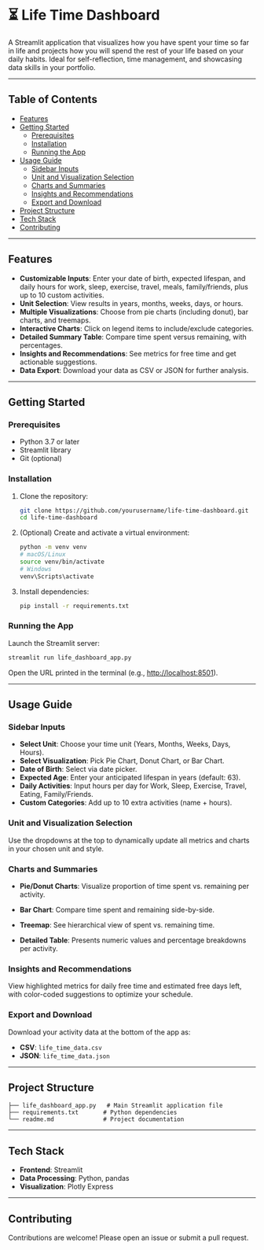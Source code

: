 # ⏳ Life Time Dashboard

A Streamlit application that visualizes how you have spent your time so far in life and projects how you will spend the rest of your life based on your daily habits. Ideal for self-reflection, time management, and showcasing data skills in your portfolio.

---

## Table of Contents

- [Features](#features)
- [Getting Started](#getting-started)
  - [Prerequisites](#prerequisites)
  - [Installation](#installation)
  - [Running the App](#running-the-app)
- [Usage Guide](#usage-guide)
  - [Sidebar Inputs](#sidebar-inputs)
  - [Unit and Visualization Selection](#unit-and-visualization-selection)
  - [Charts and Summaries](#charts-and-summaries)
  - [Insights and Recommendations](#insights-and-recommendations)
  - [Export and Download](#export-and-download)
- [Project Structure](#project-structure)
- [Tech Stack](#tech-stack)
- [Contributing](#contributing)

---

## Features

- **Customizable Inputs**: Enter your date of birth, expected lifespan, and daily hours for work, sleep, exercise, travel, meals, family/friends, plus up to 10 custom activities.
- **Unit Selection**: View results in years, months, weeks, days, or hours.
- **Multiple Visualizations**: Choose from pie charts (including donut), bar charts, and treemaps.
- **Interactive Charts**: Click on legend items to include/exclude categories.
- **Detailed Summary Table**: Compare time spent versus remaining, with percentages.
- **Insights and Recommendations**: See metrics for free time and get actionable suggestions.
- **Data Export**: Download your data as CSV or JSON for further analysis.

---

## Getting Started

### Prerequisites

- Python 3.7 or later
- Streamlit library
- Git (optional)

### Installation

1. Clone the repository:

   ```bash
   git clone https://github.com/yourusername/life-time-dashboard.git
   cd life-time-dashboard
   ```

2. (Optional) Create and activate a virtual environment:

   ```bash
   python -m venv venv
   # macOS/Linux
   source venv/bin/activate
   # Windows
   venv\Scripts\activate
   ```

3. Install dependencies:

   ```bash
   pip install -r requirements.txt
   ```

### Running the App

Launch the Streamlit server:

```bash
streamlit run life_dashboard_app.py
```

Open the URL printed in the terminal (e.g., [http://localhost:8501](http://localhost:8501)).

---

## Usage Guide

### Sidebar Inputs

- **Select Unit**: Choose your time unit (Years, Months, Weeks, Days, Hours).
- **Select Visualization**: Pick Pie Chart, Donut Chart, or Bar Chart.
- **Date of Birth**: Select via date picker.
- **Expected Age**: Enter your anticipated lifespan in years (default: 63).
- **Daily Activities**: Input hours per day for Work, Sleep, Exercise, Travel, Eating, Family/Friends.
- **Custom Categories**: Add up to 10 extra activities (name + hours).

### Unit and Visualization Selection

Use the dropdowns at the top to dynamically update all metrics and charts in your chosen unit and style.

### Charts and Summaries

- **Pie/Donut Charts**: Visualize proportion of time spent vs. remaining per activity.

- **Bar Chart**: Compare time spent and remaining side-by-side.

- **Treemap**: See hierarchical view of spent vs. remaining time.

- **Detailed Table**: Presents numeric values and percentage breakdowns per activity.

### Insights and Recommendations

View highlighted metrics for daily free time and estimated free days left, with color-coded suggestions to optimize your schedule.

### Export and Download

Download your activity data at the bottom of the app as:

- **CSV**: `life_time_data.csv`
- **JSON**: `life_time_data.json`

---

## Project Structure

```text
├── life_dashboard_app.py   # Main Streamlit application file
├── requirements.txt       # Python dependencies
└── readme.md              # Project documentation
```

---

## Tech Stack

- **Frontend**: Streamlit
- **Data Processing**: Python, pandas
- **Visualization**: Plotly Express

---

## Contributing

Contributions are welcome! Please open an issue or submit a pull request.
